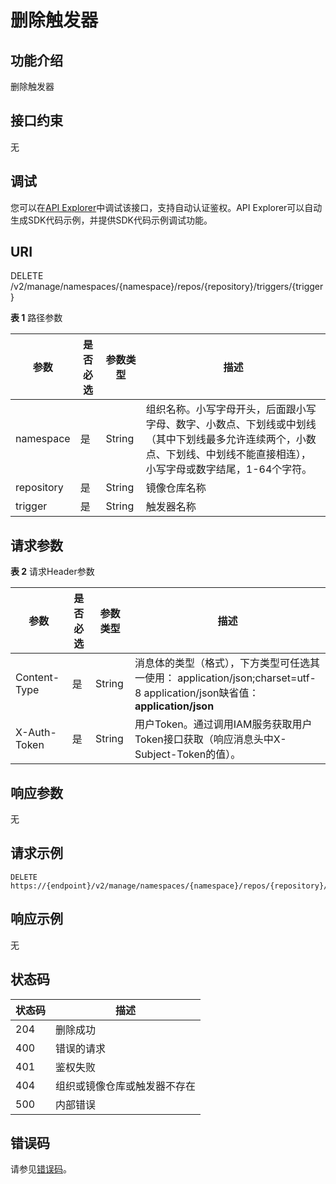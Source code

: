 # 删除触发器<a name="swr_02_0017"></a>

## 功能介绍

删除触发器

## 接口约束

无

## 调试<a name="atuogenerate_1"></a>

您可以在[API Explorer](https://apiexplorer.developer.huaweicloud.com/apiexplorer/doc?product=SWR&api=DeleteTrigger)中调试该接口，支持自动认证鉴权。API Explorer可以自动生成SDK代码示例，并提供SDK代码示例调试功能。

## URI

DELETE /v2/manage/namespaces/\{namespace\}/repos/\{repository\}/triggers/\{trigger\}

**表 1**  路径参数

|参数|是否必选|参数类型|描述|
|--|--|--|--|
|namespace|是|String|组织名称。小写字母开头，后面跟小写字母、数字、小数点、下划线或中划线（其中下划线最多允许连续两个，小数点、下划线、中划线不能直接相连），小写字母或数字结尾，1-64个字符。|
|repository|是|String|镜像仓库名称|
|trigger|是|String|触发器名称|


## 请求参数

**表 2**  请求Header参数

|参数|是否必选|参数类型|描述|
|--|--|--|--|
|Content-Type|是|String|消息体的类型（格式），下方类型可任选其一使用： application/json;charset=utf-8 application/json缺省值：**application/json**|
|X-Auth-Token|是|String|用户Token。通过调用IAM服务获取用户Token接口获取（响应消息头中X-Subject-Token的值）。|


## 响应参数

无

## 请求示例

```
DELETE https://{endpoint}/v2/manage/namespaces/{namespace}/repos/{repository}/triggers/{trigger}
```

## 响应示例

无

## 状态码

|状态码|描述|
|--|--|
|204|删除成功|
|400|错误的请求|
|401|鉴权失败|
|404|组织或镜像仓库或触发器不存在|
|500|内部错误|


## 错误码

请参见[错误码](错误码.md)。

